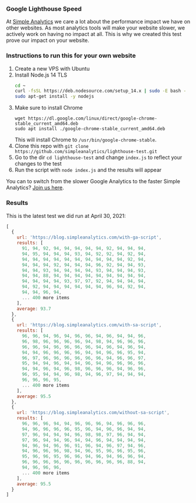 ### Google Lighthouse Speed

At [Simple Analytics](https://simpleanalytics.com) we care a lot about the performance impact we have on other websites. As most analytics tools will make your website slower, we actively work on having no impact at all. This is why we created this test prove our impact on your website.

### Instructions to run this for your own website

1. Create a new VPS with Ubuntu
1. Install Node.js 14 TLS
   ```bash
   cd ~
   curl -fsSL https://deb.nodesource.com/setup_14.x | sudo -E bash -
   sudo apt-get install -y nodejs
   ```
1. Make sure to install Chrome
   ```
   wget https://dl.google.com/linux/direct/google-chrome-stable_current_amd64.deb
   sudo apt install ./google-chrome-stable_current_amd64.deb
   ```
   This will install Chrome to `/usr/bin/google-chrome-stable`.
1. Clone this repo with `git clone https://github.com/simpleanalytics/lighthouse-test.git`
2. Go to the dir `cd lighthouse-test` and change `index.js` to reflect your changes to the test
3. Run the script with `node index.js` and the results will appear

You can to switch from the slower Google Analytics to the faster Simple Analytics? [Join us here](https://simpleanalytics.com).

### Results

This is the latest test we did run at April 30, 2021:

```js
[
  {
    url: 'https://blog.simpleanalytics.com/with-ga-script',
    results: [
      91, 94, 92, 94, 94, 94, 94, 94, 92, 94, 94, 94,
      94, 95, 94, 94, 94, 93, 94, 92, 92, 94, 92, 94,
      94, 94, 94, 94, 94, 94, 94, 94, 94, 94, 92, 94,
      94, 94, 94, 92, 94, 94, 94, 96, 92, 94, 94, 93,
      94, 94, 93, 94, 94, 94, 94, 93, 94, 94, 94, 93,
      94, 94, 88, 94, 94, 94, 94, 94, 94, 94, 94, 94,
      94, 94, 94, 94, 93, 97, 97, 92, 94, 94, 94, 94,
      94, 92, 94, 94, 94, 94, 94, 94, 96, 94, 92, 94,
      94, 94, 96, 94,
      ... 400 more items
    ],
    average: 93.7
  },
  {
    url: 'https://blog.simpleanalytics.com/with-sa-script',
    results: [
      96, 96, 94, 96, 94, 96, 96, 94, 96, 94, 94, 96,
      96, 98, 96, 96, 96, 96, 94, 98, 94, 96, 96, 96,
      96, 96, 94, 96, 96, 96, 96, 94, 96, 94, 96, 94,
      94, 94, 96, 96, 96, 96, 94, 94, 96, 96, 95, 94,
      96, 97, 96, 96, 96, 96, 96, 96, 94, 96, 96, 97,
      95, 94, 94, 96, 94, 94, 96, 94, 96, 96, 96, 96,
      94, 94, 96, 94, 96, 98, 96, 96, 96, 94, 96, 96,
      96, 95, 94, 94, 96, 98, 94, 96, 97, 94, 94, 94,
      96, 96, 96, 95,
      ... 400 more items
    ],
    average: 95.5
  },
  {
    url: 'https://blog.simpleanalytics.com/without-sa-script',
    results: [
      96, 96, 96, 94, 94, 96, 96, 96, 94, 96, 96, 96,
      94, 96, 96, 96, 96, 95, 96, 94, 96, 96, 94, 94,
      97, 96, 94, 94, 94, 96, 98, 98, 97, 96, 94, 94,
      97, 96, 94, 94, 96, 94, 94, 96, 94, 94, 94, 94,
      94, 96, 94, 96, 96, 91, 96, 94, 96, 97, 94, 96,
      94, 96, 96, 96, 98, 94, 96, 95, 96, 96, 95, 96,
      95, 96, 96, 95, 96, 96, 94, 96, 94, 96, 96, 94,
      96, 96, 96, 96, 96, 96, 96, 96, 96, 96, 88, 94,
      94, 96, 96, 96,
      ... 400 more items
    ],
    average: 95.5
  }
]
```
